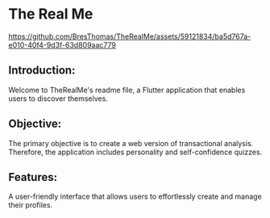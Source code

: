 # The Real Me


https://github.com/BresThomas/TheRealMe/assets/59121834/ba5d767a-e010-40f4-9d3f-63d809aac779



## Introduction:
Welcome to TheRealMe's readme file, a Flutter application that enables users to discover themselves.

## Objective:
The primary objective is to create a web version of transactional analysis. Therefore, the application includes personality and self-confidence quizzes.

## Features:
A user-friendly interface that allows users to effortlessly create and manage their profiles.
